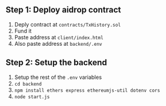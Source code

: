 ## Step 1: Deploy aidrop contract

1. Deply contract at `contracts/TxHistory.sol`
2. Fund it
3. Paste address at `client/index.html`
4. Also paste address at `backend/.env`


## Step 2: Setup the backend

1. Setup the rest of the `.env` variables
2. `cd backend`
2. `npm install ethers express ethereumjs-util dotenv cors`
3. `node start.js`